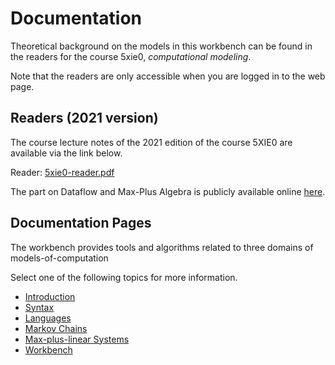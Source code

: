 # Documentation

Theoretical background on the models in this workbench can be found in the readers for the course 5xie0, _computational modeling_.

Note that the readers are only accessible when you are logged in to the web page.

## Readers (2021 version)

The course lecture notes of the 2021 edition of the course 5XIE0 are available via the link below.

Reader: [5xie0-reader.pdf](RESTRICTED_STATIC_PATH/pdf/5xie0-reader.pdf)

The part on Dataflow and Max-Plus Algebra is publicly available online [here](https://computationalmodeling.info/static/mpd/).
  
## Documentation Pages

The workbench provides tools and algorithms related to three domains of models-of-computation

Select one of the following topics for more information.

- [Introduction](./documentation/01_introduction)
- [Syntax](./documentation/02_generalsyntax)
- [Languages](./documentation/03_languages)
- [Markov Chains](./documentation/04_markovchains)
- [Max-plus-linear Systems](./documentation/05_maxplus)
- [Workbench](./documentation/06_workbench)
